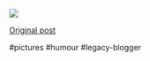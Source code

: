 <!--
date: '2007-04-24'
published: true
slug: 2007-04-check-out-tits-on-this
time_to_read: 5
title: 'Check out the tits on this:'
-->

![](http://www.hawkinge.com/umustbjoking/images/Tss.jpg)

[Original post](https://ysfk.blogspot.com/2007/04/check-out-tits-on-this.html)

#pictures #humour #legacy-blogger 